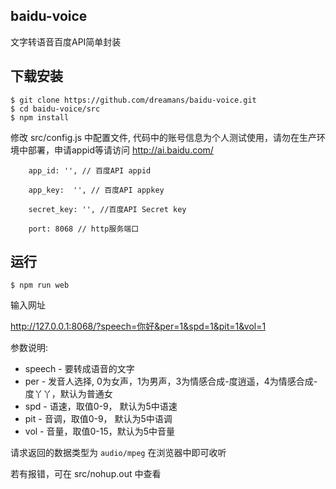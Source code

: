 ## baidu-voice
文字转语音百度API简单封装

## 下载安装

```
$ git clone https://github.com/dreamans/baidu-voice.git
$ cd baidu-voice/src
$ npm install
```

修改 src/config.js 中配置文件, 代码中的账号信息为个人测试使用，请勿在生产环境中部署，申请appid等请访问 http://ai.baidu.com/

```
    app_id: '', // 百度API appid 

    app_key:  '', // 百度API appkey 

    secret_key: '', //百度API Secret key

    port: 8068 // http服务端口
```

## 运行

```
$ npm run web
```

输入网址

http://127.0.0.1:8068/?speech=你好&per=1&spd=1&pit=1&vol=1

参数说明:
* speech - 要转成语音的文字
* per - 发音人选择, 0为女声，1为男声，3为情感合成-度逍遥，4为情感合成-度丫丫，默认为普通女
* spd - 语速，取值0-9， 默认为5中语速
* pit - 音调，取值0-9， 默认为5中语调
* vol - 音量，取值0-15，默认为5中音量

请求返回的数据类型为 `audio/mpeg` 在浏览器中即可收听

若有报错，可在 src/nohup.out 中查看

